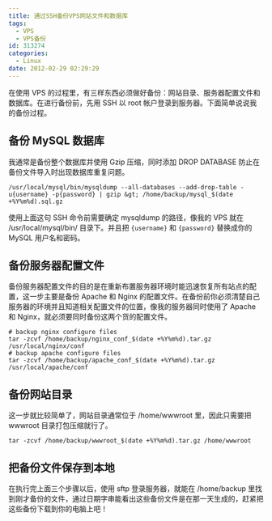 ```yaml
---
title: 通过SSH备份VPS网站文件和数据库
tags:
  - VPS
  - VPS备份
id: 313274
categories:
  - Linux
date: 2012-02-29 02:29:29
---
```


在使用 VPS 的过程里，有三样东西必须做好备份：网站目录、服务器配置文件和数据库。在进行备份前，先用 SSH 以 root 帐户登录到服务器。下面简单说说我的备份过程。

## 备份 MySQL 数据库

我通常是备份整个数据库并使用 Gzip 压缩，同时添加 DROP DATABASE 防止在备份文件导入时出现数据库重复问题。

```
/usr/local/mysql/bin/mysqldump --all-databases --add-drop-table -u{username} -p{password} | gzip &gt; /home/backup/mysql_$(date +%Y%m%d).sql.gz
```

使用上面这句 SSH 命令前需要确定 mysqldump 的路径，像我的 VPS 就在 /usr/local/mysql/bin/ 目录下。并且把 `{username}` 和 `{password}` 替换成你的 MySQL 用户名和密码。

## 备份服务器配置文件

备份服务器配置文件的目的是在重新布置服务器环境时能迅速恢复所有站点的配置，这一步主要是备份 Apache 和 Nginx 的配置文件。在备份前你必须清楚自己服务器的环境并且知道相关配置文件的位置，像我的服务器同时使用了 Apache 和 Nginx，就必须要同时备份这两个货的配置文件。

```
# backup nginx configure files
tar -zcvf /home/backup/nginx_conf_$(date +%Y%m%d).tar.gz /usr/local/nginx/conf
# backup apache configure files
tar -zcvf /home/backup/apache_conf_$(date +%Y%m%d).tar.gz /usr/local/apache/conf
```

## 备份网站目录

这一步就比较简单了，网站目录通常位于 /home/wwwroot 里，因此只需要把 wwwroot 目录打包压缩就行了。


`tar -zcvf /home/backup/wwwroot_$(date +%Y%m%d).tar.gz /home/wwwroot`


## 把备份文件保存到本地

在执行完上面三个步骤以后，使用 sftp 登录服务器，就能在 /home/backup 里找到刚才备份的文件，通过日期字串能看出这些备份文件是在那一天生成的，赶紧把这些备份下载到你的电脑上吧！